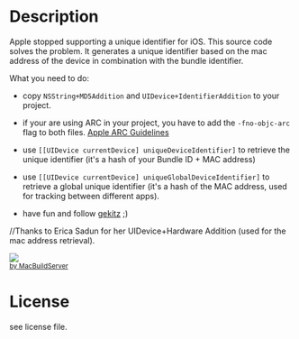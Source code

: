 # Description

Apple stopped supporting a unique identifier for iOS. This source code solves the problem. It generates a unique identifier based on the mac address of the device in combination with the bundle identifier.

What you need to do:

- copy `NSString+MD5Addition` and `UIDevice+IdentifierAddition` to your project.

- if your are using ARC in your project, you have to add the `-fno-objc-arc` flag to both files. [Apple ARC Guidelines](http://developer.apple.com/library/mac/#releasenotes/ObjectiveC/RN-TransitioningToARC/Introduction/Introduction.html)

- use `[[UIDevice currentDevice] uniqueDeviceIdentifier]` to retrieve the unique identifier (it's a hash of your Bundle ID + MAC address)

- use `[[UIDevice currentDevice] uniqueGlobalDeviceIdentifier]` to retrieve a global unique identifier (it's a hash of the MAC address, used for tracking between different apps).

- have fun and follow [gekitz](http://twitter.com/gekitz) ;)

//Thanks to Erica Sadun for her UIDevice+Hardware Addition (used for the mac address retrieval).

<!-- MacBuildServer Install Button -->
<div class="macbuildserver-block">
    <a class="macbuildserver-button" href="http://macbuildserver.com/project/github/build/?xcode_project=UIDeviceAddition.xcodeproj&amp;target=UIDeviceAddition&amp;repo_url=git%3A%2F%2Fgithub.com%2Fgekitz%2FUIDevice-with-UniqueIdentifier-for-iOS-5.git&amp;build_conf=Release" target="_blank"><img src="http://com.macbuildserver.github.s3-website-us-east-1.amazonaws.com/button_up.png"/></a><br/><sup><a href="http://macbuildserver.com/github/opensource/" target="_blank">by MacBuildServer</a></sup>
</div>
<!-- MacBuildServer Install Button -->

# License
see license file.

